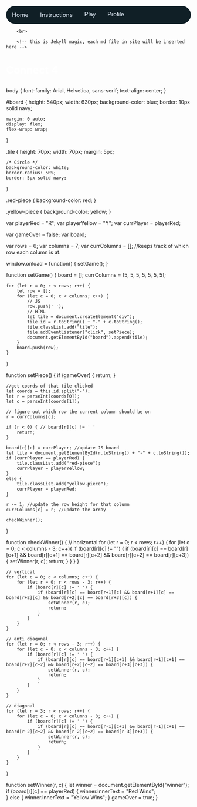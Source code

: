 <html>
<head>
<meta name="viewport" content="width=device-width, initial-scale=1">
<link rel="stylesheet" href="https://cdnjs.cloudflare.com/ajax/libs/font-awesome/4.7.0/css/font-awesome.min.css">
<style>
.navbar {
  overflow: hidden;
  background-color: #101f26;
  border-radius: 25px;
}
.navbar a {
  float: left;
  font-size: 16px;
  color: #e4eefa;
  text-align: center;
  padding: 14px 16px;
  text-decoration: none;
  transition: width .2s, height, .2s;
}
.dropdown {
  float: left;
  overflow: hidden;
  transition: width .2s, height, .2s;
}
.dropdown .dropbtn {
  font-size: 16px;  
  border: none;
  outline: none;
  color: #e4eefa;
  padding: 14px 16px;
  background-color: inherit;
  margin: 0;
  transition: width .2s, height, .2s;
}
.navbar a:hover, .dropdown:hover .dropbtn {
  background-color: #7f3136;
}
.dropdown-content {
  display: none;
  position: absolute;
  background-color: #e4eefa;
  min-width: 160px;
  box-shadow: 0px 8px 16px 0px rgba(0,0,0,0.2);
  z-index: 1;
  border-radius: 2px;
}
.dropdown-content a {
  float: none;
  color: #101f26;
  padding: 12px 16px;
  text-decoration: none;
  display: block;
  text-align: left;
  transition: width .2s, height, .2s;
}
.dropdown-content a:hover {
  background-color: #cbe3fb;
  color: #4877b7;
}
.dropdown:hover .dropdown-content {
  display: block;
}
#myBtn
{
  width: 60px;
  display: none;
  position: fixed;
  bottom: 20px;
  right: 40px;
  z-index: 99;
  font-size: 24px;
  border: none;
  outline: none;
  background-color: #152329c0;
  color: #cbe3fba8;
  cursor: pointer;
  padding: 10px 15px;
  border-radius: 50%;
  box-shadow: 0px 8px 16px 0px rgba(0, 0, 0, 0.278);
  transition: width .5s, height, .5s;
}
#myBtn:hover
{
  background-color: #1c292f;
  color: #cbe3fb;
}
</style>
</head>
<body>

<div class="navbar">
  <a href="/">Home</a>
  <a href="/instructions.html">Instructions</a>
  <div class="dropdown">
    <button class="dropbtn">Play 
      <i class="fa fa-caret-down"></i>
    </button>
    <div class="dropdown-content">
      <a href="/tictactoe/tictactoe.html">Tic-Tac-Toe</a>
      <a href="/connect4/connect4.html">Connect 4</a>
      <a href="/flappybird.html">Flappy Bird</a>
      <a href="/snake.html">Snake</a>
      <a href="/numberguess.html">Number Guess</a>
      <a href="#">Poker</a>
    </div>
  </div> 

  <div class="dropdown">
    <button class="dropbtn">Profile 
      <i class="fa fa-caret-down"></i>
    </button>
    <div class="dropdown-content">
      <a href="#">Profile</a>
      <a href="#">Leaderboard</a>
      <a href="/signup.html">Signup</a>
    </div>
  </div> 
</div>

<button onclick="topFunction()" id="myBtn" title="Go to top">⇧</button>

<script>
  // Get the button
  let mybutton = document.getElementById("myBtn");
  
  // When the user scrolls down 20px from the top of the document, show the button
  window.onscroll = function() {scrollFunction()};
  
  function scrollFunction() {
    if (document.body.scrollTop > 20 || document.documentElement.scrollTop > 20) {
      mybutton.style.display = "block";
    } else {
      mybutton.style.display = "none";
    }
  }
  
  // When the user clicks on the button, scroll to the top of the document
  function topFunction() {
    document.body.scrollTop = 0;
    document.documentElement.scrollTop = 0;
  }
  </script>

</body>
</html>

        <br>

        <!-- this is Jekyll magic, each md file in site will be inserted here -->

<html lang="en">
<head>
    <meta charset="UTF-8">
    <meta http-equiv="X-UA-Compatible" content="IE=edge">
    <meta name="viewport" content="width=device-width, initial-scale=1.0, user-scalable=no">
    <title>Connect 4</title>
    <link rel="stylesheet" href="connect4.css">
    <script src="connect4.js"></script>
</head>
<body>
    <h1 style="color:white;">Connect 4</h1>
    <h2 id="winner"></h2>
    <div id="board"></div>
</body>
</html>

body {
    font-family: Arial, Helvetica, sans-serif;
    text-align: center;
}

#board {
    height: 540px;
    width: 630px;
    background-color: blue;
    border: 10px solid navy;
    
    margin: 0 auto;
    display: flex;
    flex-wrap: wrap;
}

.tile {
    height: 70px;
    width: 70px;
    margin: 5px;

    /* Circle */
    background-color: white;
    border-radius: 50%;
    border: 5px solid navy;
}

.red-piece {
    background-color: red;
}

.yellow-piece {
    background-color: yellow;
}

var playerRed = "R";
var playerYellow = "Y";
var currPlayer = playerRed;

var gameOver = false;
var board;

var rows = 6;
var columns = 7;
var currColumns = []; //keeps track of which row each column is at.

window.onload = function() {
    setGame();
}

function setGame() {
    board = [];
    currColumns = [5, 5, 5, 5, 5, 5, 5];

    for (let r = 0; r < rows; r++) {
        let row = [];
        for (let c = 0; c < columns; c++) {
            // JS
            row.push(' ');
            // HTML
            let tile = document.createElement("div");
            tile.id = r.toString() + "-" + c.toString();
            tile.classList.add("tile");
            tile.addEventListener("click", setPiece);
            document.getElementById("board").append(tile);
        }
        board.push(row);
    }
}

function setPiece() {
    if (gameOver) {
        return;
    }

    //get coords of that tile clicked
    let coords = this.id.split("-");
    let r = parseInt(coords[0]);
    let c = parseInt(coords[1]);

    // figure out which row the current column should be on
    r = currColumns[c]; 

    if (r < 0) { // board[r][c] != ' '
        return;
    }

    board[r][c] = currPlayer; //update JS board
    let tile = document.getElementById(r.toString() + "-" + c.toString());
    if (currPlayer == playerRed) {
        tile.classList.add("red-piece");
        currPlayer = playerYellow;
    }
    else {
        tile.classList.add("yellow-piece");
        currPlayer = playerRed;
    }

    r -= 1; //update the row height for that column
    currColumns[c] = r; //update the array

    checkWinner();
}

function checkWinner() {
     // horizontal
     for (let r = 0; r < rows; r++) {
         for (let c = 0; c < columns - 3; c++){
            if (board[r][c] != ' ') {
                if (board[r][c] == board[r][c+1] && board[r][c+1] == board[r][c+2] && board[r][c+2] == board[r][c+3]) {
                    setWinner(r, c);
                    return;
                }
            }
         }
    }

    // vertical
    for (let c = 0; c < columns; c++) {
        for (let r = 0; r < rows - 3; r++) {
            if (board[r][c] != ' ') {
                if (board[r][c] == board[r+1][c] && board[r+1][c] == board[r+2][c] && board[r+2][c] == board[r+3][c]) {
                    setWinner(r, c);
                    return;
                }
            }
        }
    }

    // anti diagonal
    for (let r = 0; r < rows - 3; r++) {
        for (let c = 0; c < columns - 3; c++) {
            if (board[r][c] != ' ') {
                if (board[r][c] == board[r+1][c+1] && board[r+1][c+1] == board[r+2][c+2] && board[r+2][c+2] == board[r+3][c+3]) {
                    setWinner(r, c);
                    return;
                }
            }
        }
    }

    // diagonal
    for (let r = 3; r < rows; r++) {
        for (let c = 0; c < columns - 3; c++) {
            if (board[r][c] != ' ') {
                if (board[r][c] == board[r-1][c+1] && board[r-1][c+1] == board[r-2][c+2] && board[r-2][c+2] == board[r-3][c+3]) {
                    setWinner(r, c);
                    return;
                }
            }
        }
    }
}

function setWinner(r, c) {
    let winner = document.getElementById("winner");
    if (board[r][c] == playerRed) {
        winner.innerText = "Red Wins";             
    } else {
        winner.innerText = "Yellow Wins";
    }
    gameOver = true;
}
